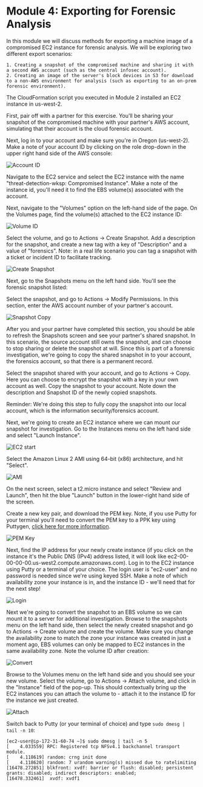 # Module 4: Exporting for Forensic Analysis

In this module we will discuss methods for exporting a machine image of a compromised EC2 instance for forensic analysis.  We will be exploring two different export scenarios:

    1. Creating a snapshot of the compromised machine and sharing it with a second AWS account (such as the central infosec account).
    2. Creating an image of the server's block devices in S3 for download to a non-AWS environment for analysis (such as exporting to an on-prem forensic environment).
    
The CloudFormation script you executed in Module 2 installed an EC2 instance in us-west-2.  

First, pair off with a partner for this exercise.  You'll be sharing your snapshot of the compromised machine with your partner's AWS account, simulating that their account is the cloud forensic account.

Next, log in to your account and make sure you're in Oregon (us-west-2).  Make a note of your account ID by clicking on the role drop-down in the upper right hand side of the AWS console:

![Account ID](./images/mod4-1.png)

 Navigate to the EC2 service and select the EC2 instance with the name "threat-detection-wksp: Compromised Instance".  Make a note of the instance id, you'll need it to find the EBS volume(s) associated with the account.

Next, navigate to the "Volumes" option on the left-hand side of the page.  On the Volumes page, find the volume(s) attached to the EC2 instance ID:

![Volume ID](./images/mod5-1.PNG)

Select the volume, and go to Actions -> Create Snapshot.  Add a description for the snapshot, and create a new tag with a key of "Description" and a value of "forensics".  Note: in a real life scenario you can tag a snapshot with a ticket or incident ID to facilitate tracking.  

![Create Snapshot](./images/mod5-2.PNG)

Next, go to the Snapshots menu on the left hand side.  You'll see the  forensic snapshot listed:

Select the snapshot, and go to Actions -> Modify Permissions.  In this section, enter the AWS account number of your partner's account.  

![Snapshot Copy](./images/mod5-4.PNG)

After you and your partner have completed this section, you should be able to refresh the Snapshots screen and see your partner's shared snapshot.  In this scenario, the source account still owns the snapshot, and can choose to stop sharing or delete the snapshot at will.  Since this is part of a forensic investigation, we're going to copy the shared snapshot in to your account, the forensics account, so that there is a permanent record.  

Select the snapshot shared with your account, and go to Actions -> Copy.  Here you can choose to encrypt the snapshot with a key in your own account as well.  Copy the snapshot to your account.  Note down the description and Snapshot ID of the newly copied snapshots.  

Reminder: We're doing this step to fully copy the snapshot into our local account, which is the information security/forensics account.

Next, we're going to create an EC2 instance where we can mount our snapshot for investigation.  Go to the Instances menu on the left hand side and select "Launch Instance".  

![EC2 start](./images/mod5-7.PNG)

Select the Amazon Linux 2 AMI using 64-bit (x86) architecture, and hit "Select".  

![AMI](./images/mod5-8.PNG)

On the next screen, select a t2.micro instance and select "Review and Launch", then hit the blue "Launch" button in the lower-right hand side of the screen.    

Create a new key pair, and download the PEM key.  Note, if you use Putty for your terminal you'll need to convert the PEM key to a PPK key using Puttygen, <a href="https://docs.aws.amazon.com/AWSEC2/latest/UserGuide/putty.html" target="_blank">click here for more information</a>.  

![PEM Key](./images/mod5-9.PNG)

Next, find the IP address for your newly create instance (if you click on the instance it's the Public DNS (IPv4) address listed, it will look like ec2-00-00-00-00.us-west2.compute.amazonaws.com).  Log in to the EC2 instance using Putty or a terminal of your choice.  The login user is "ec2-user" and no password is needed since we're using keyed SSH.  Make a note of which availability zone your instance is in, and the instance ID - we'll need that for the next step! 

![Login](./images/mod5-10.PNG)

Next we're going to convert the snapshot to an EBS volume so we can mount it to a server for additional investigation.  Browse to the snapshots menu on the left hand side, then select the newly created snapshot and go to Actions -> Create volume and create the volume.  Make sure you change the availability zone to match the zone your instance was created in just a moment ago, EBS volumes can only be mapped to EC2 instances in the same availability zone.  Note the volume ID after creation:

![Convert](./images/mod5-5.PNG)

Browse to the Volumes menu on the left hand side and you should see your new volume.  Select the volume, go to Actions -> Attach volume, and click in the "Instance" field of the pop-up.  This should contextually bring up the EC2 instances you can attach the volume to - attach it to the instance ID for the instance we just created. 

![Attach](./images/mod5-11.PNG)


Switch back to Putty (or your terminal of choice) and type `sudo dmesg | tail -n 10`:

```
[ec2-user@ip-172-31-60-74 ~]$ sudo dmesg | tail -n 5
[    4.033559] RPC: Registered tcp NFSv4.1 backchannel transport module.
[    4.118619] random: crng init done
[    4.118620] random: 7 urandom warning(s) missed due to ratelimiting
[16478.272851] blkfront: xvdf: barrier or flush: disabled; persistent grants: disabled; indirect descriptors: enabled;
[16478.332461]  xvdf: xvdf1
```

